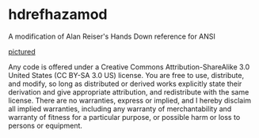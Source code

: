 # hdrefhazamod

A modification of Alan Reiser's Hands Down reference for ANSI

[pictured](https://github.com/ijzerbroot/hdrefmod/blob/main/hdrefhazamod.png)

Any code is offered under a Creative Commons Attribution-ShareAlike 3.0 United States (CC BY-SA 3.0 US) license. You are free to use, distribute, and modify, so long as distributed or derived works explicitly state their derivation and give appropriate attribution, and redistribute with the same license. There are no warranties, express or implied, and I hereby disclaim all implied warranties, including any warranty of merchantability and warranty of fitness for a particular purpose, or possible harm or loss to persons or equipment. 
